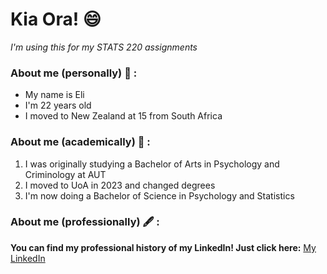# Kia Ora! 😄

*I'm using this for my STATS 220 assignments*

### About me (personally) 👧 :
* My name is Eli
* I'm 22 years old
* I moved to New Zealand at 15 from South Africa

### About me (academically) 🧮 :
1. I was originally studying a Bachelor of Arts in Psychology and Criminology at AUT
2. I moved to UoA in 2023 and changed degrees
3. I'm now doing a Bachelor of Science in Psychology and Statistics

### About me (professionally) 🖋️ :
**You can find my professional history of my LinkedIn! Just click here:**
[My LinkedIn](www.linkedin.com/in/eli-smit-148743234)

